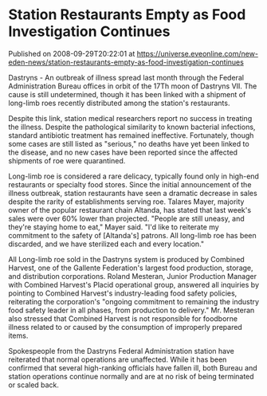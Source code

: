 # Station Restaurants Empty as Food Investigation Continues
Published on 2008-09-29T20:22:01 at https://universe.eveonline.com/new-eden-news/station-restaurants-empty-as-food-investigation-continues

Dastryns - An outbreak of illness spread last month through the Federal Administration Bureau offices in orbit of the 17Th moon of Dastryns VII. The cause is still undetermined, though it has been linked with a shipment of long-limb roes recently distributed among the station's restaurants.

Despite this link, station medical researchers report no success in treating the illness. Despite the pathological similarity to known bacterial infections, standard antibiotic treatment has remained ineffective. Fortunately, though some cases are still listed as "serious," no deaths have yet been linked to the disease, and no new cases have been reported since the affected shipments of roe were quarantined.

Long-limb roe is considered a rare delicacy, typically found only in high-end restaurants or specialty food stores. Since the initial announcement of the illness outbreak, station restaurants have seen a dramatic decrease in sales despite the rarity of establishments serving roe. Talares Mayer, majority owner of the popular restaurant chain Altanda, has stated that last week's sales were over 60% lower than projected. "People are still uneasy, and they're staying home to eat," Mayer said. "I'd like to reiterate my commitment to the safety of [Altanda's] patrons. All long-limb roe has been discarded, and we have sterilized each and every location."

All Long-limb roe sold in the Dastryns system is produced by Combined Harvest, one of the Gallente Federation's largest food production, storage, and distribution corporations. Roland Mesteran, Junior Production Manager with Combined Harvest's Placid operational group, answered all inquiries by pointing to Combined Harvest's industry-leading food safety policies, reiterating the corporation's "ongoing commitment to remaining the industry food safety leader in all phases, from production to delivery." Mr. Mesteran also stressed that Combined Harvest is not responsible for foodborne illness related to or caused by the consumption of improperly prepared items.

Spokespeople from the Dastryns Federal Administration station have reiterated that normal operations are unaffected. While it has been confirmed that several high-ranking officials have fallen ill, both Bureau and station operations continue normally and are at no risk of being terminated or scaled back.
